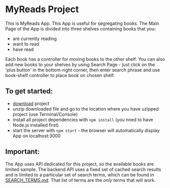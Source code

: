 # MyReads Project

This is MyReads App. This App is useful for segregating books. The Main Page of the App is divided into three shelves containing books that you:
* are currently reading
* want to read
* have read

Each book has a controller for moving books to the other shelf. You can also add new books to your shelves by using Search Page - just click on the 'plus button' in the bottom-right corner, then enter search phrase and use book-shelf controller to place book on chosen shelf.

## To get started:

* [download](https://github.com/Mancinek/reactnd-project-myreads-starter/archive/master.zip) project
* unzip downloaded file and go to the location where you have uzipped project (use Terminal/Console)
* install all project dependencies with `npm install` (you nned to have Node.js installed first)
* start the server with `npm start` - the browser will automatically display App on localhost:3000

## Important:
The App uses API dedicated for this project, so the available books are limited sample. The backend API uses a fixed set of cached search results and is limited to a particular set of search terms, which can be found in [SEARCH_TERMS.md](SEARCH_TERMS.md). That list of terms are the _only_ terms that will work.